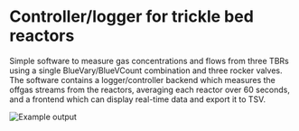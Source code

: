 # Controller/logger for trickle bed reactors

Simple software to measure gas concentrations and flows from three TBRs using a single BlueVary/BlueVCount combination and three rocker valves. The software contains a logger/controller backend which measures the offgas streams from the reactors, averaging each reactor over 60 seconds, and a frontend which can display real-time data and export it to TSV.

![Example output](https://github.com/jonasoh/gasmix/assets/6480370/f13b3f41-663c-4bb1-b273-7b587dfbae62)
